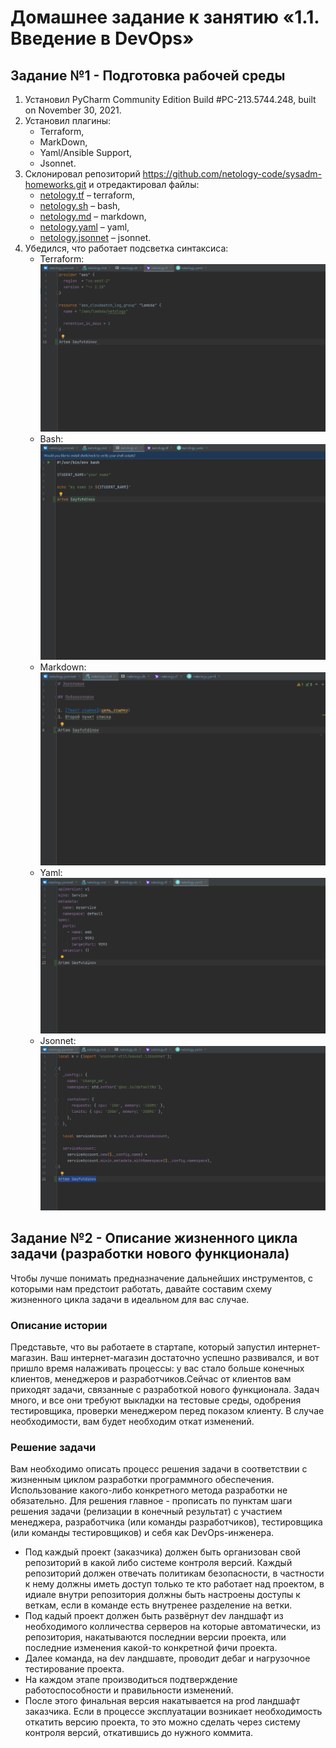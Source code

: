 

# Домашнее задание к занятию «1.1. Введение в DevOps»

## Задание №1 - Подготовка рабочей среды

1. Установил PyCharm Community Edition Build #PC-213.5744.248, built on November 30, 2021. 
2. Установил плагины:
    - Terraform,
    - MarkDown,
    - Yaml/Ansible Support,
    - Jsonnet.
3. Склонировал репозиторий https://github.com/netology-code/sysadm-homeworks.git и отредактировал файлы:
    - [netology.tf](netology.tf) – terraform,
    - [netology.sh](netology.sh) – bash,
    - [netology.md](netology.md) – markdown, 
    - [netology.yaml](netology.yaml) – yaml,
    - [netology.jsonnet](netology.jsonnet) – jsonnet.
4. Убедился, что работает подсветка синтаксиса:
    - Terraform: ![Терраформ](img/terraform.png)
    - Bash: ![bahs](img/bash.png)
    - Markdown: ![markdown](img/markdown.png)
    - Yaml: ![Yaml](img/yaml.png)
    - Jsonnet: ![Jsonnet](img/jsonnet.png)


## Задание №2 - Описание жизненного цикла задачи (разработки нового функционала)

Чтобы лучше понимать предназначение дальнейших инструментов, с которыми нам предстоит работать, давайте 
составим схему жизненного цикла задачи в идеальном для вас случае.

### Описание истории

Представьте, что вы работаете в стартапе, который запустил интернет-магазин. Ваш интернет-магазин достаточно успешно развивался, и вот пришло время налаживать процессы: у вас стало больше конечных клиентов, менеджеров и разработчиков.Сейчас от клиентов вам приходят задачи, связанные с разработкой нового функционала. Задач много, и все они требуют выкладки на тестовые среды, одобрения тестировщика, проверки менеджером перед показом клиенту. В случае необходимости, вам будет необходим откат изменений. 

### Решение задачи

Вам необходимо описать процесс решения задачи в соответствии с жизненным циклом разработки программного обеспечения. Использование какого-либо конкретного метода разработки не обязательно. Для решения главное - прописать по пунктам шаги решения задачи (релизации в конечный результат) с участием менеджера, разработчика (или команды разработчиков), тестировщика (или команды тестировщиков) и себя как DevOps-инженера. 

- Под каждый проект (заказчика) должен быть организован свой репозиторий в какой либо системе контроля версий. Каждый репозиторий должен отвечать политикам безопасности,  в частности к нему должны иметь доступ только те кто работает над проектом, в идиале внутри репозитория должны быть настроены доступы к веткам, если в команде есть внутренее разделение на ветки.
- Под кадый проект должен быть развёрнут dev ландшафт из необходимого колличества серверов на которые автоматически, из репозитория, накатываются последнии версии проекта, или последние изменения какой-то конкретной фичи проекта.
- Далее команда, на dev ландшавте, проводит дебаг и нагрузочное тестирование проекта.
- На каждом этапе производиться подтверждение работоспособности и правильности изменений.
- После этого финальная версия накатывается на prod ландшафт заказчика. Если в процессе эксплуатации возникает необходимость откатить версию проекта, то это можно сделать через систему контроля версий, откатившись до нужного коммита.

 
